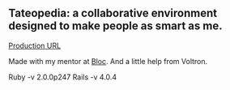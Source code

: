 ## Tateopedia: a collaborative environment designed to make people as smart as me. 

[Production URL](http://priceat-to-do.herokuapp.com/)
 
 Made with my mentor at [Bloc](http://bloc.io). And a little help from Voltron.
 

Ruby -v 2.0.0p247 Rails -v 4.0.4